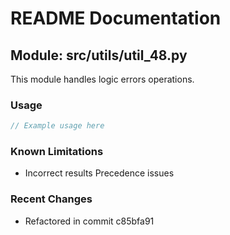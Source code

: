 # README Documentation

## Module: src/utils/util_48.py

This module handles logic errors operations.

### Usage

```javascript
// Example usage here
```

### Known Limitations

- Incorrect results Precedence issues

### Recent Changes

- Refactored in commit c85bfa91
